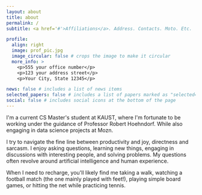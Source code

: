 ```yaml
---
layout: about
title: about
permalink: /
subtitle: <a href='#'>Affiliations</a>. Address. Contacts. Moto. Etc.

profile:
  align: right
  image: prof_pic.jpg
  image_circular: false # crops the image to make it circular
  more_info: >
    <p>555 your office number</p>
    <p>123 your address street</p>
    <p>Your City, State 12345</p>

news: false # includes a list of news items
selected_papers: false # includes a list of papers marked as "selected={true}"
social: false # includes social icons at the bottom of the page
---
```


I'm a current CS Master's student at KAUST, where I'm fortunate to be working under the guidance of Professor Robert Hoehndorf. While also engaging in data science projects at Mozn.

I try to navigate the fine line between productivity and joy, directness and sarcasm. I enjoy asking questions, learning new things, engaging in discussions with interesting people, and solving problems. My questions often revolve around artificial intelligence and human experience.

When I need to recharge, you'll likely find me taking a walk, watching a football match (the one mainly played with feet!), playing simple board games, or hitting the net while practicing tennis.